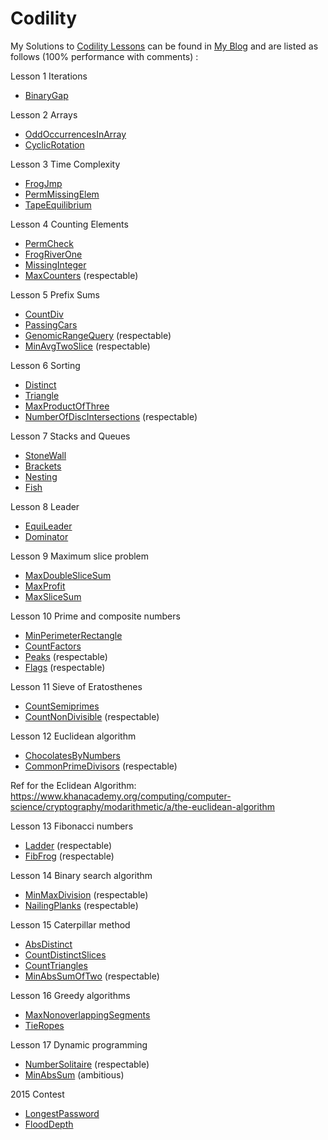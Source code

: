 # Codility
My Solutions to [Codility Lessons](https://codility.com/programmers/lessons/1-iterations/)
can be found in [My Blog](http://chienchikao.blogspot.tw/) and are listed as follows (100% performance with comments) :

Lesson 1 Iterations
- [BinaryGap](https://github.com/Mickey0521/Codility/blob/master/BinaryGap.java)

Lesson 2 Arrays
- [OddOccurrencesInArray](https://github.com/Mickey0521/Codility/blob/master/OddOccurrencesInArray.java)
- [CyclicRotation](https://github.com/Mickey0521/Codility/blob/master/CyclicRotation.java)

Lesson 3 Time Complexity
- [FrogJmp](https://github.com/Mickey0521/Codility/blob/master/FrogJmp.java)
- [PermMissingElem](https://github.com/Mickey0521/Codility/blob/master/PermMissingElem.java)
- [TapeEquilibrium](https://github.com/Mickey0521/Codility/blob/master/TapeEquilibrium.java)

Lesson 4 Counting Elements
- [PermCheck](https://github.com/Mickey0521/Codility/blob/master/PermCheck.java)
- [FrogRiverOne](https://github.com/Mickey0521/Codility/blob/master/FrogRiverOne.java)
- [MissingInteger](https://github.com/Mickey0521/Codility/blob/master/MissingInteger.java)
- [MaxCounters](https://github.com/Mickey0521/Codility/blob/master/MaxCounters.java) (respectable)

Lesson 5 Prefix Sums
- [CountDiv](https://github.com/Mickey0521/Codility/blob/master/CountDiv.java)
- [PassingCars](https://github.com/Mickey0521/Codility/blob/master/PassingCars.java)
- [GenomicRangeQuery](https://github.com/Mickey0521/Codility/blob/master/GenomicRangeQuery.java) (respectable)
- [MinAvgTwoSlice](https://github.com/Mickey0521/Codility/blob/master/MinAvgTwoSlice.java) (respectable)

Lesson 6 Sorting
- [Distinct](https://github.com/Mickey0521/Codility/blob/master/Distinct.java)
- [Triangle](https://github.com/Mickey0521/Codility/blob/master/Triangle.java)
- [MaxProductOfThree](https://github.com/Mickey0521/Codility/blob/master/MaxProductOfThree.java)
- [NumberOfDiscIntersections](https://github.com/Mickey0521/Codility/blob/master/NumberOfDiscIntersections.java) (respectable)

Lesson 7 Stacks and Queues
- [StoneWall](https://github.com/Mickey0521/Codility/blob/master/StoneWall.java)
- [Brackets](https://github.com/Mickey0521/Codility/blob/master/Brackets.java)
- [Nesting](https://github.com/Mickey0521/Codility/blob/master/Nesting.java)
- [Fish](https://github.com/Mickey0521/Codility/blob/master/Fish.java)

Lesson 8 Leader
- [EquiLeader](https://github.com/Mickey0521/Codility/blob/master/EquiLeader.java)
- [Dominator](https://github.com/Mickey0521/Codility/blob/master/Dominator.java)

Lesson 9 Maximum slice problem
- [MaxDoubleSliceSum](https://github.com/Mickey0521/Codility/blob/master/MaxDoubleSliceSum.java)
- [MaxProfit](https://github.com/Mickey0521/Codility/blob/master/MaxProfit.java)
- [MaxSliceSum](https://github.com/Mickey0521/Codility/blob/master/MaxSliceSum.java)

Lesson 10 Prime and composite numbers
- [MinPerimeterRectangle](https://github.com/Mickey0521/Codility/blob/master/MinPerimeterRectangle.java)
- [CountFactors](https://github.com/Mickey0521/Codility/blob/master/CountFactors.java)
- [Peaks](https://github.com/Mickey0521/Codility/blob/master/Peaks.java) (respectable)
- [Flags](https://github.com/hongqiangzhou/Codility/blob/master/Flags.java) (respectable)

Lesson 11 Sieve of Eratosthenes
- [CountSemiprimes](https://github.com/Mickey0521/Codility/blob/master/CountSemiprimes.java)
- [CountNonDivisible](https://github.com/Mickey0521/Codility/blob/master/CountNonDivisible.java) (respectable)

Lesson 12 Euclidean algorithm
- [ChocolatesByNumbers](https://github.com/Mickey0521/Codility/blob/master/ChocolatesByNumbers_SimpleLowPerformance.java)
- [CommonPrimeDivisors](https://github.com/hongqiangzhou/Codility/blob/master/CommonPrimeDivisors.java) (respectable)

Ref for the Eclidean Algorithm: https://www.khanacademy.org/computing/computer-science/cryptography/modarithmetic/a/the-euclidean-algorithm

Lesson 13 Fibonacci numbers
- [Ladder](https://github.com/Mickey0521/Codility/blob/master/Ladder.java) (respectable)
- [FibFrog](https://github.com/Mickey0521/Codility/blob/master/FibFrog.java) (respectable)

Lesson 14 Binary search algorithm
- [MinMaxDivision](https://github.com/Mickey0521/Codility/blob/master/MinMaxDivision.java) (respectable)
- [NailingPlanks](https://github.com/hongqiangzhou/Codility/blob/master/NailingPlanks.java) (respectable)

Lesson 15 Caterpillar method
- [AbsDistinct](https://github.com/Mickey0521/Codility/blob/master/AbsDistinct.java)
- [CountDistinctSlices](https://github.com/Mickey0521/Codility/blob/master/CountDistinctSlices.java)
- [CountTriangles](https://github.com/Mickey0521/Codility/blob/master/CountTriangles.java)
- [MinAbsSumOfTwo](https://github.com/hongqiangzhou/Codility/blob/master/MinAbsSumOfTwo.java) (respectable)

Lesson 16 Greedy algorithms
- [MaxNonoverlappingSegments](https://github.com/Mickey0521/Codility/blob/master/MaxNonoverlappingSegments.java)
- [TieRopes](https://github.com/Mickey0521/Codility/blob/master/TieRopes.java)

Lesson 17 Dynamic programming
- [NumberSolitaire](https://github.com/Mickey0521/Codility/blob/master/NumberSolitaire.java) (respectable)
- [MinAbsSum](https://github.com/hongqiangzhou/Codility/blob/master/MinAbsSum.java) (ambitious)

2015 Contest
- [LongestPassword](https://github.com/hongqiangzhou/Codility/blob/master/LongestPassword.java)
- [FloodDepth](https://github.com/hongqiangzhou/Codility/blob/master/FloodDepth.java)
